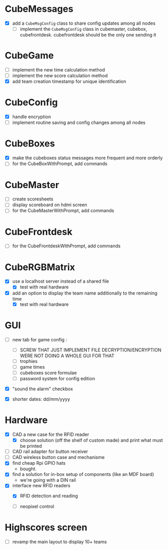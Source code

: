 # CubeMessages

- [x] add a `CubeMsgConfig` class to share config updates among all nodes
  - [ ] implement the `CubeMsgConfig` class in cubemaster, cubebox, cubefrontdesk. cubefrontdesk should be the only one sending it

# CubeGame

- [ ] implement the new time calculation method
- [ ] implement the new score calculation method
- [x] add team creation timestamp for unique identification

# CubeConfig
- [x] handle encryption
- [ ] implement routine saving and config changes among all nodes

# CubeBoxes
 
- [x] make the cubeboxes status messages more frequent and more orderly
- [ ] for the CubeBoxWithPrompt, add commands

# CubeMaster

- [ ] create scoresheets
- [ ] display scoreboard on hdmi screen
- [ ] for the CubeMasterWithPrompt, add commands

# CubeFrontdesk

- [ ] for the CubeFrontdeskWithPrompt, add commands

# CubeRGBMatrix

- [x] use a localhost server instead of a shared file
  - [x] test with real hardware
- [x] add an option to display the team name additionally to the remaining time
  - [x] test with real hardware

# GUI

- [ ] new tab for game config :
  - [ ] SCREW THAT JUST IMPLEMENT FILE DECRYPTION/ENCRYPTION WERE NOT DOING A WHOLE GUI FOR THAT
  - [ ] trophies
  - [ ] game times
  - [ ] cubeboxes score formulae
  - [ ] password system for config edition
- [x] "sound the alarm" checkbox
- [x] shorter dates: dd/mm/yyyy


# Hardware

- [x] CAD a new case for the RFID reader
  - [x] choose solution (off the shelf of custom made) and print what must be printed
- [ ] CAD rail adapter for button receiver
- [ ] CAD wireless button case and mechanisme
- [x] find cheap Rpi GPIO hats
  - bought.
- [x] find a solution for in-box setup of components (like an MDF board)
  - we're going with a DIN rail
- [x] interface new RFID readers
  - [x] RFID detection and reading
  - [ ] neopixel control


# Highscores screen
- [ ] revamp the main layout to display 10+ teams